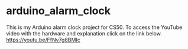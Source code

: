# arduino_alarm_clock

This is my Arduino alarm clock project for CS50. 
To access the YouTube video with the hardware and explanation click on the link below.
https://youtu.be/FfNv7g8BMIc
